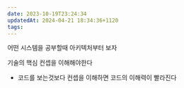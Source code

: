 ```yaml
---
date: 2023-10-19T23:24:34
updatedAt: 2024-04-21 18:34:36+1120
tags: 
---
```

어떤 시스템을 공부할때 아키텍처부터 보자

기술의 핵심 컨셉을 이해해야한다
- 코드를 보는것보다 컨셉을 이해하면 코드의 이해력이 빨라진다